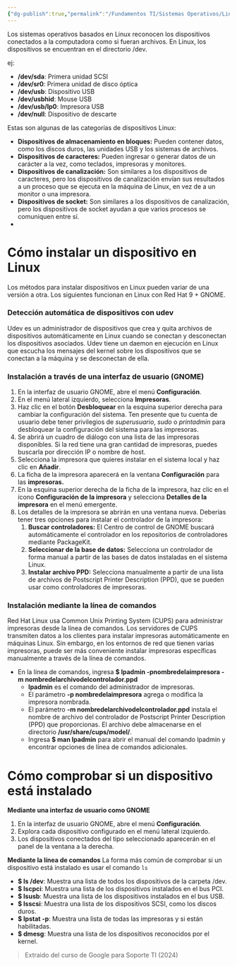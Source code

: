 ```yaml
---
{"dg-publish":true,"permalink":"/Fundamentos TI/Sistemas Operativos/Linux/Controladores y dispositivos Linux/"}
---
```


Los sistemas operativos basados en Linux reconocen los dispositivos conectados a la computadora como si fueran archivos. En Linux, los dispositivos se encuentran en el directorio /dev.

ej:
- **/dev/sda**: Primera unidad SCSI
- **/dev/sr0**: Primera unidad de disco óptica
- **/dev/usb**: Dispositivo USB
- **/dev/usbhid**: Mouse USB
- **/dev/usb/lp0**: Impresora USB
- **/dev/null**: Dispositivo de descarte

Estas son algunas de las categorías de dispositivos Linux:

- **Dispositivos de almacenamiento en bloques:** Pueden contener datos, como los discos duros, las unidades USB y los sistemas de archivos.
- **Dispositivos de caracteres:** Pueden ingresar o generar datos de un carácter a la vez, como teclados, impresoras y monitores.
- **Dispositivos de canalización:** Son similares a los dispositivos de caracteres, pero los dispositivos de canalización envían sus resultados a un proceso que se ejecuta en la máquina de Linux, en vez de a un monitor o una impresora.
- **Dispositivos de socket:** Son similares a los dispositivos de canalización, pero los dispositivos de socket ayudan a que varios procesos se comuniquen entre sí.
- 
# Cómo instalar un dispositivo en Linux

Los métodos para instalar dispositivos en Linux pueden variar de una versión a otra. Los siguientes funcionan en Linux con Red Hat 9 + GNOME.

### **Detección automática de dispositivos con udev**
Udev es un administrador de dispositivos que crea y quita archivos de dispositivos automáticamente en Linux cuando se conectan y desconectan los dispositivos asociados. Udev tiene un daemon en ejecución en Linux que escucha los mensajes del kernel sobre los dispositivos que se conectan a la máquina y se desconectan de ella.

### **Instalación a través de una interfaz de usuario (GNOME)**
1. En la interfaz de usuario GNOME, abre el menú **Configuración**. 
2. En el menú lateral izquierdo, selecciona **Impresoras**.
3. Haz clic en el botón **Desbloquear** en la esquina superior derecha para cambiar la configuración del sistema. Ten presente que tu cuenta de usuario debe tener privilegios de _superusuario_, _sudo_ o _printadmin_ para desbloquear la configuración del sistema para las impresoras.
4. Se abrirá un cuadro de diálogo con una lista de las impresoras disponibles. Si la red tiene una gran cantidad de impresoras, puedes buscarla por dirección IP o nombre de host.
5. Selecciona la impresora que quieres instalar en el sistema local y haz clic en **Añadir**.
6. La ficha de la impresora aparecerá en la ventana **Configuración** para las **impresoras.**
7. En la esquina superior derecha de la ficha de la impresora, haz clic en el ícono **Configuración de la impresora** y selecciona **Detalles de la impresora** en el menú emergente.
8. Los detalles de la impresora se abrirán en una ventana nueva. Deberías tener tres opciones para instalar el controlador de la impresora:
    1. **Buscar controladores:** El Centro de control de GNOME buscará automáticamente el controlador en los repositorios de controladores mediante PackageKit.
    2. **Seleccionar de la base de datos:** Selecciona un controlador de forma manual a partir de las bases de datos instaladas en el sistema Linux.
    3. **Instalar archivo PPD:** Selecciona manualmente a partir de una lista de archivos de Postscript Printer Description (PPD), que se pueden usar como controladores de impresoras.


### **Instalación mediante la línea de comandos**

Red Hat Linux usa Common Unix Printing System (CUPS) para administrar impresoras desde la línea de comandos. Los servidores de CUPS transmiten datos a los clientes para instalar impresoras automáticamente en máquinas Linux. Sin embargo, en los entornos de red que tienen varias impresoras, puede ser más conveniente instalar impresoras específicas manualmente a través de la línea de comandos.

- En la línea de comandos, ingresa **$ lpadmin -pnombredelaimpresora -m nombredelarchivodelcontrolador.ppd**
    - **lpadmin** es el comando del administrador de impresoras.
    - El parámetro **-p nombredelaimpresora** agrega o modifica la impresora nombrada.
    - El parámetro **-m nombredelarchivodelcontrolador.ppd** instala el nombre de archivo del controlador de Postscript Printer Description (PPD) que proporcionas. El archivo debe almacenarse en el directorio **/usr/share/cups/model/**.
    - Ingresa **$ man lpadmin** para abrir el manual del comando lpadmin y encontrar opciones de línea de comandos adicionales.

# Cómo comprobar si un dispositivo está instalado

**Mediante una interfaz de usuario como GNOME**
1. En la interfaz de usuario GNOME, abre el menú **Configuración**.
2. Explora cada dispositivo configurado en el menú lateral izquierdo.
3. Los dispositivos conectados del tipo seleccionado aparecerán en el panel de la ventana a la derecha.

**Mediante la línea de comandos**
La forma más común de comprobar si un dispositivo está instalado es usar el comando `ls` 
- **$ ls /dev**: Muestra una lista de todos los dispositivos de la carpeta /dev.
- **$ lscpci**: Muestra una lista de los dispositivos instalados en el bus PCI.
- **$ lsusb**: Muestra una lista de los dispositivos instalados en el bus USB.
- **$ lsscsi**: Muestra una lista de los dispositivos SCSI, como los discos duros.
- **$ lpstat -p**: Muestra una lista de todas las impresoras y si están habilitadas.
- **$ dmesg**: Muestra una lista de los dispositivos reconocidos por el kernel.

> Extraido del curso de Google para Soporte TI (2024)